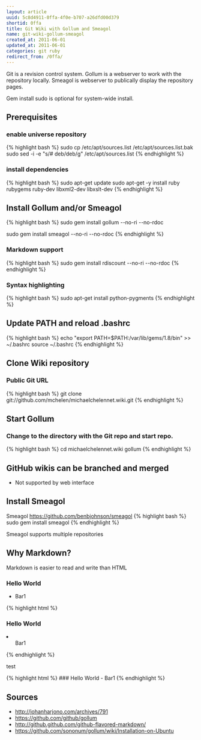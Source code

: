 ```yaml
--- 
layout: article
uuid: 5c8d4911-0ffa-4f0e-b707-a26dfd00d379
shortid: 0ffa
title: Git Wiki with Gollum and Smeagol
name: git-wiki-gollum-smeagol
created_at: 2011-06-01
updated_at: 2011-06-01
categories: git ruby
redirect_from: /0ffa/
---
```


Git is a revision control system. Gollum is a webserver to work with the repository locally. Smeagol is webserver to publically display the repository pages.

<!--more-->

Gem install sudo is optional for system-wide install.


## Prerequisites
### enable universe repository
{% highlight bash %}
sudo cp /etc/apt/sources.list /etc/apt/sources.list.bak
sudo sed -i -e "s/# deb/deb/g" /etc/apt/sources.list
{% endhighlight %}
### install dependencies
{% highlight bash %}
sudo apt-get update
sudo apt-get -y install ruby rubygems ruby-dev libxml2-dev libxslt-dev
{% endhighlight %}

## Install Gollum and/or Smeagol
{% highlight bash %}
sudo gem install gollum --no-ri --no-rdoc

sudo gem install smeagol --no-ri --no-rdoc
{% endhighlight %}

### Markdown support
{% highlight bash %}
sudo gem install rdiscount --no-ri --no-rdoc
{% endhighlight %}

### Syntax highlighting
{% highlight bash %}
sudo apt-get install python-pygments
{% endhighlight %}

## Update PATH and reload .bashrc
{% highlight bash %}
echo "export PATH=$PATH:/var/lib/gems/1.8/bin" >> ~/.bashrc
source ~/.bashrc
{% endhighlight %}

## Clone Wiki repository
### Public Git URL
{% highlight bash %}
git clone git://github.com/mchelen/michaelchelennet.wiki.git
{% endhighlight %}


## Start Gollum
### Change to the directory with the Git repo and start repo.
{% highlight bash %}
cd michaelchelennet.wiki
gollum
{% endhighlight %}




## GitHub wikis can be branched and merged
 - Not supported by web interface






## Install Smeagol
Smeagol
https://github.com/benbjohnson/smeagol
{% highlight bash %}
sudo gem install smeagol
{% endhighlight %}

Smeagol supports multiple repositories


## Why Markdown?
Markdown is easier to read and write than HTML


### Hello World
- Bar1

{% highlight html %}
<html>
  <body>
    <h3>Hello World</h1>
    <li>
      <ul>Bar1</ul>
    </li>
  </body>
</html>
{% endhighlight %}

test

{% highlight html %}
    ### Hello World
    - Bar1
{% endhighlight %}

## Sources

- http://johanharjono.com/archives/791
- https://github.com/github/gollum
- http://github.github.com/github-flavored-markdown/
- https://github.com/sononum/gollum/wiki/Installation-on-Ubuntu

